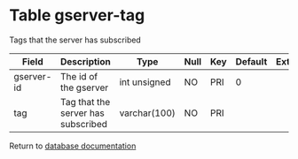 Table gserver-tag
===========
Tags that the server has subscribed

| Field | Description | Type | Null | Key | Default | Extra |
| ----- | ----------- | ---- | ---- | --- | ------- | ----- |
| gserver-id | The id of the gserver              | int unsigned | NO | PRI | 0 |  |    
| tag        | Tag that the server has subscribed | varchar(100) | NO | PRI |   |  |    

Return to [database documentation](help/database)
